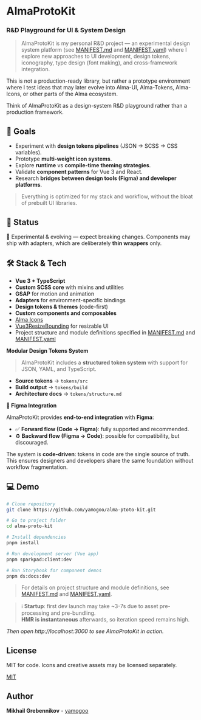 # AlmaProtoKit

### R&D Playground for UI & System Design

> AlmaProtoKit is my personal R&D project — an experimental design system platform (see [MANIFEST.md](./packages/design-system/MANIFEST.md) and [MANIFEST.yaml](./packages/design-system/MANIFEST.yaml)) where I explore new approaches to UI development, design tokens, iconography, type design (font making), and cross-framework integration.

This is not a production-ready library, but rather a prototype environment where I test ideas that may later evolve into Alma-UI, Alma-Tokens, Alma-Icons, or other parts of the Alma ecosystem.

Think of AlmaProtoKit as a design-system R&D playground rather than a production framework.

## 🚀 Goals

- Experiment with **design tokens pipelines** (JSON → SCSS → CSS variables).
- Prototype **multi-weight icon systems**.
- Explore **runtime** vs **compile-time theming strategies**.
- Validate **component patterns** for Vue 3 and React.
- Research **bridges between design tools (Figma) and developer platforms**.

> Everything is optimized for my stack and workflow, without the bloat of prebuilt UI libraries.

## 🎯 Status

🚧 Experimental & evolving — expect breaking changes.
Components may ship with adapters, which are deliberately **thin wrappers** only.

## 🛠 Stack & Tech

- **Vue 3 + TypeScript**
- **Custom SCSS core** with mixins and utilities
- **GSAP** for motion and animation
- **Adapters** for environment-specific bindings
- **Design tokens & themes** (code-first)
- **Custom components and composables**
- [Alma Icons](https://almaicons.netlify.app/icons)
- [Vue3ResizeBounding](https://resize-bounding.netlify.app/) for resizable UI
- Project structure and module definitions specified in [MANIFEST.md](./packages/design-system/MANIFEST.md) and [MANIFEST.yaml](./packages/design-system/MANIFEST.yaml)

**Modular Design Tokens System**

> AlmaProtoKit includes a **structured token system** with support for JSON, YAML, and TypeScript.

- **Source tokens** → `tokens/src`
- **Build output** → `tokens/build`
- **Architecture docs** → `tokens/structure.md`

**🔗 Figma Integration**

AlmaProtoKit provides **end-to-end integration** with **Figma**:

- ✅ **Forward flow (Code → Figma)**: fully supported and recommended.
- ♻️ **Backward flow (Figma → Code)**: possible for compatibility, but discouraged.

The system is **code-driven**: tokens in code are the single source of truth. This ensures designers and developers share the same foundation without workflow fragmentation.

## 💻 Demo

```bash
# Clone repository
git clone https://github.com/yamogoo/alma-ptoto-kit.git

# Go to project folder
cd alma-proto-kit

# Install dependencies
pnpm install

# Run development server (Vue app)
pnpm sparkpad:client:dev

# Run Storybook for component demos
pnpm ds:docs:dev
```

> For details on project structure and module definitions, see [MANIFEST.md](./packages/design-system/MANIFEST.md) and [MANIFEST.yaml](./packages/design-system/MANIFEST.yaml).

> ℹ️ **Startup**: first dev launch may take ~3-7s due to asset pre-processing and pre-bundling.  
> **HMR is instantaneous** afterwards, so iteration speed remains high.

_Then open http://localhost:3000 to see AlmaProtoKit in action._

## License

MIT for code. Icons and creative assets may be licensed separately.

[MIT](https://github.com/yamogoo/alma-ui/blob/main/LICENSE)

## Author

**Mikhail Grebennikov** - [yamogoo](https://github.com/yamogoo)
